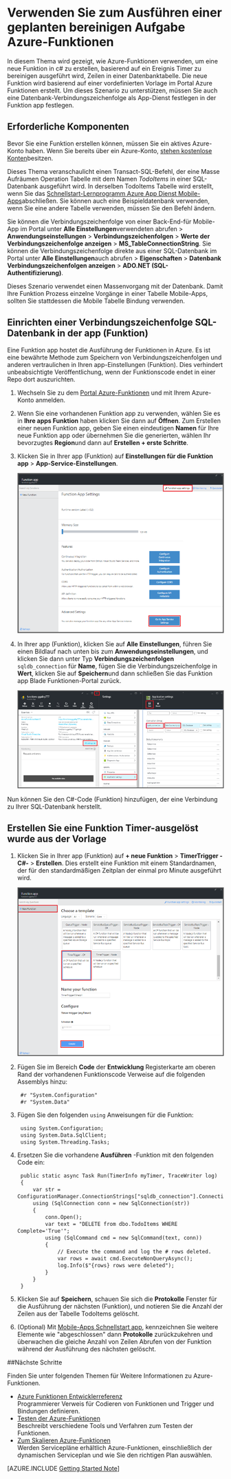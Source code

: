 <properties
   pageTitle="Verwenden Sie zum Ausführen einer geplanten bereinigen Aufgabe Azure Funktionen | Microsoft Azure"
   description="Azure-Funktionen verwenden erstellen Sie eine C#-Funktion, die basierend auf ein Ereignis Timer ausgeführt wird."
   services="functions"
   documentationCenter="na"
   authors="ggailey777"
   manager="erikre"
   editor=""
   tags=""
   />

<tags
   ms.service="functions"
   ms.devlang="multiple"
   ms.topic="article"
   ms.tgt_pltfrm="multiple"
   ms.workload="na"
   ms.date="09/26/2016"
   ms.author="glenga"/>
   
# <a name="use-azure-functions-to-perform-a-scheduled-clean-up-task"></a>Verwenden Sie zum Ausführen einer geplanten bereinigen Aufgabe Azure-Funktionen

In diesem Thema wird gezeigt, wie Azure-Funktionen verwenden, um eine neue Funktion in c# zu erstellen, basierend auf ein Ereignis Timer zu bereinigen ausgeführt wird, Zeilen in einer Datenbanktabelle. Die neue Funktion wird basierend auf einer vordefinierten Vorlage im Portal Azure Funktionen erstellt. Um dieses Szenario zu unterstützen, müssen Sie auch eine Datenbank-Verbindungszeichenfolge als App-Dienst festlegen in der Funktion app festlegen. 

## <a name="prerequisites"></a>Erforderliche Komponenten 

Bevor Sie eine Funktion erstellen können, müssen Sie ein aktives Azure-Konto haben. Wenn Sie bereits über ein Azure-Konto, [stehen kostenlose Konten](https://azure.microsoft.com/free/)besitzen.

Dieses Thema veranschaulicht einen Transact-SQL-Befehl, der eine Masse Aufräumen Operation Tabelle mit dem Namen *TodoItems* in einer SQL-Datenbank ausgeführt wird. In derselben TodoItems Tabelle wird erstellt, wenn Sie das [Schnellstart-Lernprogramm Azure App Dienst Mobile-Apps](../app-service-mobile/app-service-mobile-ios-get-started.md)abschließen. Sie können auch eine Beispieldatenbank verwenden, wenn Sie eine andere Tabelle verwenden, müssen Sie den Befehl ändern.

Sie können die Verbindungszeichenfolge von einer Back-End-für Mobile-App im Portal unter **Alle Einstellungen**verwendeten abrufen > **Anwendungseinstellungen** > **Verbindungszeichenfolgen** > **Werte der Verbindungszeichenfolge anzeigen** > **MS_TableConnectionString**. Sie können die Verbindungszeichenfolge direkte aus einer SQL-Datenbank im Portal unter **Alle Einstellungen**auch abrufen > **Eigenschaften** > **Datenbank Verbindungszeichenfolgen anzeigen** > **ADO.NET (SQL-Authentifizierung)**.

Dieses Szenario verwendet einen Massenvorgang mit der Datenbank. Damit Ihre Funktion Prozess einzelne Vorgänge in einer Tabelle Mobile-Apps, sollten Sie stattdessen die Mobile Tabelle Bindung verwenden.

## <a name="set-a-sql-database-connection-string-in-the-function-app"></a>Einrichten einer Verbindungszeichenfolge SQL-Datenbank in der app (Funktion)

Eine Funktion app hostet die Ausführung der Funktionen in Azure. Es ist eine bewährte Methode zum Speichern von Verbindungszeichenfolgen und anderen vertraulichen in Ihren app-Einstellungen (Funktion). Dies verhindert unbeabsichtigte Veröffentlichung, wenn der Funktionscode endet in einer Repo dort auszurichten. 

1. Wechseln Sie zu dem [Portal Azure-Funktionen](https://functions.azure.com/signin) und mit Ihrem Azure-Konto anmelden.

2. Wenn Sie eine vorhandenen Funktion app zu verwenden, wählen Sie es in **Ihre apps Funktion** haben klicken Sie dann auf **Öffnen**. Zum Erstellen einer neuen Funktion app, geben Sie einen eindeutigen **Namen** für Ihre neue Funktion app oder übernehmen Sie die generierten, wählen Ihr bevorzugtes **Region**und dann auf **Erstellen + erste Schritte**. 

3. Klicken Sie in Ihrer app (Funktion) auf **Einstellungen für die Funktion app** > **App-Service-Einstellungen**. 

    ![Funktion app Einstellungen blade](./media/functions-create-an-event-processing-function/functions-app-service-settings.png)

4. In Ihrer app (Funktion), klicken Sie auf **Alle Einstellungen**, führen Sie einen Bildlauf nach unten bis zum **Anwendungseinstellungen**, und klicken Sie dann unter Typ **Verbindungszeichenfolgen** `sqldb_connection` für **Name**, fügen Sie die Verbindungszeichenfolge in **Wert**, klicken Sie auf **Speichern**und dann schließen Sie das Funktion app Blade Funktionen-Portal zurück.

    ![App-Einstellung-Verbindungszeichenfolge](./media/functions-create-an-event-processing-function/functions-app-service-settings-connection-strings.png)

Nun können Sie den C#-Code (Funktion) hinzufügen, der eine Verbindung zu Ihrer SQL-Datenbank herstellt.

## <a name="create-a-timer-triggered-function-from-the-template"></a>Erstellen Sie eine Funktion Timer-ausgelöst wurde aus der Vorlage

1. Klicken Sie in Ihrer app (Funktion) auf **+ neue Funktion** > **TimerTrigger - C#-** > **Erstellen**. Dies erstellt eine Funktion mit einem Standardnamen, der für den standardmäßigen Zeitplan der einmal pro Minute ausgeführt wird. 

    ![Erstellen Sie eine neue ausgelöste Timer-Funktion](./media/functions-create-an-event-processing-function/functions-create-new-timer-trigger.png)

2. Fügen Sie im Bereich **Code** der **Entwicklung** Registerkarte am oberen Rand der vorhandenen Funktionscode Verweise auf die folgenden Assemblys hinzu:

        #r "System.Configuration"
        #r "System.Data"

3. Fügen Sie den folgenden `using` Anweisungen für die Funktion:

        using System.Configuration;
        using System.Data.SqlClient;
        using System.Threading.Tasks; 

4. Ersetzen Sie die vorhandene **Ausführen** -Funktion mit den folgenden Code ein:

        public static async Task Run(TimerInfo myTimer, TraceWriter log)
        {
            var str = ConfigurationManager.ConnectionStrings["sqldb_connection"].ConnectionString;
            using (SqlConnection conn = new SqlConnection(str))
            {
                conn.Open();
                var text = "DELETE from dbo.TodoItems WHERE Complete='True'";
                using (SqlCommand cmd = new SqlCommand(text, conn))
                {
                    // Execute the command and log the # rows deleted.
                    var rows = await cmd.ExecuteNonQueryAsync();
                    log.Info($"{rows} rows were deleted");
                }
            }
        }

5. Klicken Sie auf **Speichern**, schauen Sie sich die **Protokolle** Fenster für die Ausführung der nächsten (Funktion), und notieren Sie die Anzahl der Zeilen aus der Tabelle TodoItems gelöscht.

6. (Optional) Mit [Mobile-Apps Schnellstart app](../app-service-mobile/app-service-mobile-ios-get-started.md), kennzeichnen Sie weitere Elemente wie "abgeschlossen" dann **Protokolle** zurückzukehren und überwachen die gleiche Anzahl von Zeilen Abrufen von der Funktion während der Ausführung des nächsten gelöscht. 

##<a name="next-steps"></a>Nächste Schritte

Finden Sie unter folgenden Themen für Weitere Informationen zu Azure-Funktionen.

+ [Azure Funktionen Entwicklerreferenz](functions-reference.md)  
Programmierer Verweis für Codieren von Funktionen und Trigger und Bindungen definieren.
+ [Testen der Azure-Funktionen](functions-test-a-function.md)  
Beschreibt verschiedene Tools und Verfahren zum Testen der Funktionen.
+ [Zum Skalieren Azure-Funktionen](functions-scale.md)  
Werden Servicepläne erhältlich Azure-Funktionen, einschließlich der dynamischen Serviceplan und wie Sie den richtigen Plan auswählen.  

[AZURE.INCLUDE [Getting Started Note](../../includes/functions-get-help.md)]
